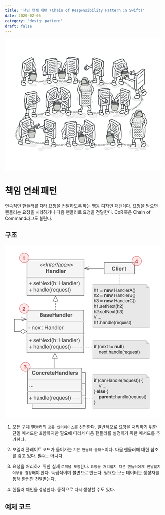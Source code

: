 ```yaml
---
title: '책임 연쇄 패턴 (Chain of Responsibility Pattern in Swift)'
date: 2020-02-05
category: 'design pattern'
draft: false
---
```


![](./images/chain-of-responsibility-pattern-1.png)

# 책임 연쇄 패턴

연속적인 핸들러를 따라 요청을 전달하도록 하는 행동 디자인 패턴이다. 요청을 받으면 핸들러는 요청을 처리하거나 다음 핸들러로 요청을 전달한다. CoR 혹은 Chain of Command라고도 불린다.

## 구조

![](./images/chain-of-responsibility-pattern-2.png)

1. 모든 구체 핸들러의 `공통 인터페이스`를 선언한다. 일반적으로 요청을 처리하기 위한 단일 메서드만 포함하지만 필요에 따라서 다음 핸들러를 설정하기 위한 메서드를 추가한다.

2. 보일러 플레이트 코드가 들어가는 `기본 핸들러 클래스`이다. 다음 핸들러에 대한 참조를 갖고 있다. 필수는 아니다.

3. 요청을 처리하기 위한 실제 `로직을 포함`한다. `요청을 처리할지 다른 핸들러에게 전달할지 여부를 결정`해야 한다. 독립적이며 불변으로 만든다. 필요한 모든 데이터는 생성자를 통해 한번만 전달받는다.

4. 핸들러 체인을 생성한다. 동적으로 다시 생성할 수도 있다.

## 예제 코드